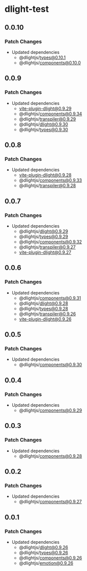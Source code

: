 # dlight-test

## 0.0.10

### Patch Changes

- Updated dependencies
  - @dlightjs/types@0.10.1
  - @dlightjs/components@0.10.0

## 0.0.9

### Patch Changes

- Updated dependencies
  - vite-plugin-dlight@0.9.29
  - @dlightjs/components@0.9.34
  - @dlightjs/transpiler@0.9.29
  - @dlightjs/dlight@0.9.30
  - @dlightjs/types@0.9.30

## 0.0.8

### Patch Changes

- Updated dependencies
  - vite-plugin-dlight@0.9.28
  - @dlightjs/components@0.9.33
  - @dlightjs/transpiler@0.9.28

## 0.0.7

### Patch Changes

- Updated dependencies
  - @dlightjs/dlight@0.9.29
  - @dlightjs/types@0.9.29
  - @dlightjs/components@0.9.32
  - @dlightjs/transpiler@0.9.27
  - vite-plugin-dlight@0.9.27

## 0.0.6

### Patch Changes

- Updated dependencies
  - @dlightjs/components@0.9.31
  - @dlightjs/dlight@0.9.28
  - @dlightjs/types@0.9.28
  - @dlightjs/transpiler@0.9.26
  - vite-plugin-dlight@0.9.26

## 0.0.5

### Patch Changes

- Updated dependencies
  - @dlightjs/components@0.9.30

## 0.0.4

### Patch Changes

- Updated dependencies
  - @dlightjs/components@0.9.29

## 0.0.3

### Patch Changes

- Updated dependencies
  - @dlightjs/components@0.9.28

## 0.0.2

### Patch Changes

- Updated dependencies
  - @dlightjs/components@0.9.27

## 0.0.1

### Patch Changes

- Updated dependencies
  - @dlightjs/dlight@0.9.26
  - @dlightjs/types@0.9.26
  - @dlightjs/components@0.9.26
  - @dlightjs/emotion@0.9.26
